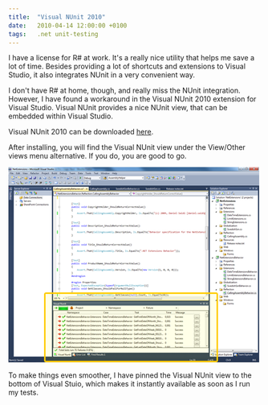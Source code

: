 ```yaml
---
title:	"Visual NUnit 2010"
date:	2010-04-14 12:00:00 +0100
tags: 	.net unit-testing
---
```



I have a license for R# at work. It's a really nice utility that helps me save a
lot of time. Besides providing a lot of shortcuts and extensions to Visual Studio,
it also integrates NUnit in a very convenient way.

I don't have R# at home, though, and really miss the NUnit integration. However,
I have found a workaround in the Visual NUnit 2010 extension for Visual Studio.
Visual NUnit provides a nice NUnit view, that can be embedded within Visual Studio.

Visual NUnit 2010 can be downloaded [here](http://visualstudiogallery.msdn.microsoft.com/en-us/c8164c71-0836-4471-80ce-633383031099).

After installing, you will find the Visual NUnit view under the View/Other views
menu alternative. If you do, you are good to go.

![Visual NUnit](/assets/blog/2010-04-14.png)

To make things even smoother, I have pinned the Visual NUnit view to the bottom
of Visual Stuio, which makes it instantly available as soon as I run my tests.